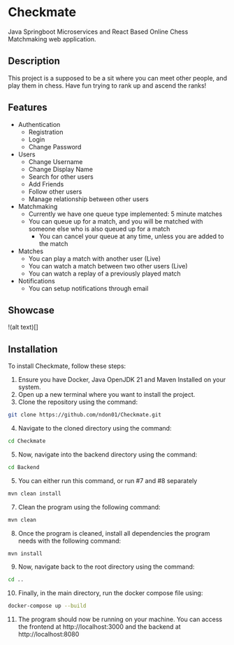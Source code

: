 # Checkmate
Java Springboot Microservices and React Based Online Chess Matchmaking web application.

## Description
This project is a supposed to be a sit where you can meet other people, and play them in chess.  Have fun trying to rank up and ascend the ranks!

## Features
- Authentication
    - Registration
    - Login
    - Change Password
- Users
  - Change Username
  - Change Display Name
  - Search for other users
  - Add Friends
  - Follow other users
  - Manage relationship between other users
- Matchmaking
  - Currently we have one queue type implemented: 5 minute matches
  - You can queue up for a match, and you will be matched with someone else who is also queued up for a match
    - You can cancel your queue at any time, unless you are added to the match
- Matches
  - You can play a match with another user (Live)
  - You can watch a match between two other users (Live)
  - You can watch a replay of a previously played match
- Notifications
  - You can setup notifications through email
 
## Showcase

!(alt text)[]

## Installation
To install Checkmate, follow these steps:
1. Ensure you have Docker, Java OpenJDK 21 and Maven Installed on your system.
2. Open up a new terminal where you want to install the project.
3. Clone the repository using the command:
```bash
git clone https://github.com/ndon01/Checkmate.git
```
4. Navigate to the cloned directory using the command:
```bash
cd Checkmate
```
5. Now, navigate into the backend directory using the command: 
```bash
cd Backend
```
5. You can either run this command, or run #7 and #8 separately
```bash
mvn clean install
```
7. Clean the program using the following command:
```bash
mvn clean
   ```
8. Once the program is cleaned, install all dependencies the program needs with the following command:
```bash
mvn install
```
9. Now, navigate back to the root directory using the command: 
```bash
cd ..
```
10. Finally, in the main directory, run the docker compose file using:
```bash
docker-compose up --build
```
11. The program should now be running on your machine.  You can access the frontend at http://localhost:3000 and the backend at http://localhost:8080
